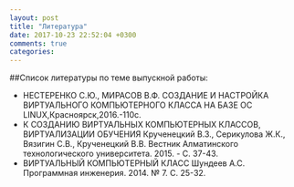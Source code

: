 ```yaml
---
layout: post
title: "Литература"
date: 2017-10-23 22:52:04 +0300
comments: true
categories: 
---
```

##Список литературы по теме выпускной работы:
  * НЕСТЕРЕНКО С.Ю., МИРАСОВ В.Ф. СОЗДАНИЕ И НАСТРОЙКА ВИРТУАЛЬНОГО КОМПЬЮТЕРНОГО КЛАССА НА БАЗЕ ОС LINUX,Красноярск,2016.-110с.
  * К СОЗДАНИЮ ВИРТУАЛЬНЫХ КОМПЬЮТЕРНЫХ КЛАССОВ, ВИРТУАЛИЗАЦИИ ОБУЧЕНИЯ Крученецкий В.З., Серикулова Ж.К., Вязигин С.В., Крученецкий В.В. Вестник Алматинского технологического университета. 2015. - С. 37-43.
  * ВИРТУАЛЬНЫЙ КОМПЬЮТЕРНЫЙ КЛАСС Шундеев А.С. Программная инженерия. 2014. № 7. С. 25-32.
